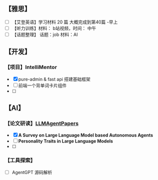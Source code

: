 ## 【雅思】
- [ ] 【艾登英语】学习材料 20 篇 大概完成到第40篇 -早上
- [ ] 【听力训练】材料： b站视频，时间： 中午
- [ ] 【话题整理】 话题：job  材料：AI
## 【开发】
### 【项目】IntelliMentor
- [x] pure-admin  & fast api 搭建基础框架
- [ ] 前端一个背单词卡片组件
- [ ] 
## 【AI】

### 【论文研读】[LLMAgentPapers](https://github.com/zjunlp/LLMAgentPapers?tab=readme-ov-file#%EF%B8%8F-framework)
- [x] **A Survey on Large Language Model based Autonomous Agents**
- [ ] **Personality Traits in Large Language Models**
- [ ] 
### 【工具探索】
- [ ] AgentGPT 源码解析 
